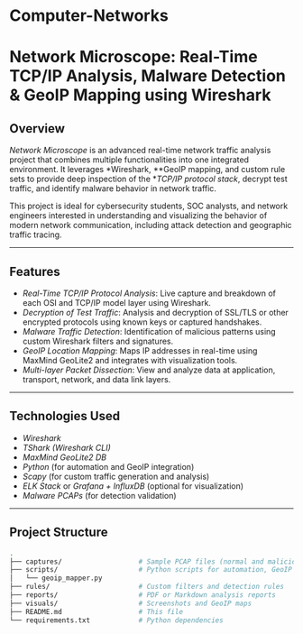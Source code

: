 # Computer-Networks
# Network Microscope: Real-Time TCP/IP Analysis, Malware Detection & GeoIP Mapping using Wireshark

## Overview

*Network Microscope* is an advanced real-time network traffic analysis project that combines multiple functionalities into one integrated environment. It leverages *Wireshark, **GeoIP mapping, and custom rule sets to provide deep inspection of the **TCP/IP protocol stack*, decrypt test traffic, and identify malware behavior in network traffic.

This project is ideal for cybersecurity students, SOC analysts, and network engineers interested in understanding and visualizing the behavior of modern network communication, including attack detection and geographic traffic tracing.

---

## Features

- *Real-Time TCP/IP Protocol Analysis*: Live capture and breakdown of each OSI and TCP/IP model layer using Wireshark.
- *Decryption of Test Traffic*: Analysis and decryption of SSL/TLS or other encrypted protocols using known keys or captured handshakes.
- *Malware Traffic Detection*: Identification of malicious patterns using custom Wireshark filters and signatures.
- *GeoIP Location Mapping*: Maps IP addresses in real-time using MaxMind GeoLite2 and integrates with visualization tools.
- *Multi-layer Packet Dissection*: View and analyze data at application, transport, network, and data link layers.

---

## Technologies Used

- *Wireshark*
- *TShark (Wireshark CLI)*
- *MaxMind GeoLite2 DB*
- *Python* (for automation and GeoIP integration)
- *Scapy* (for custom traffic generation and analysis)
- *ELK Stack* or *Grafana + InfluxDB* (optional for visualization)
- *Malware PCAPs* (for detection validation)

---

## Project Structure

```bash
.
├── captures/                   # Sample PCAP files (normal and malicious)
├── scripts/                    # Python scripts for automation, GeoIP mapping
│   └── geoip_mapper.py
├── rules/                      # Custom filters and detection rules
├── reports/                    # PDF or Markdown analysis reports
├── visuals/                    # Screenshots and GeoIP maps
├── README.md                   # This file
└── requirements.txt            # Python dependencies
